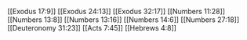 [[Exodus 17:9]]
[[Exodus 24:13]]
[[Exodus 32:17]]
[[Numbers 11:28]]
[[Numbers 13:8]]
[[Numbers 13:16]]
[[Numbers 14:6]]
[[Numbers 27:18]]
[[Deuteronomy 31:23]]
[[Acts 7:45]]
[[Hebrews 4:8]]
